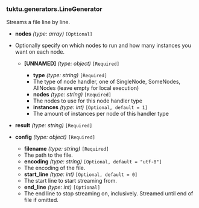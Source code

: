 ### tuktu.generators.LineGenerator
Streams a file line by line.

  * **nodes** *(type: array)* `[Optional]`
  - Optionally specify on which nodes to run and how many instances you want on each node.

    * **[UNNAMED]** *(type: object)* `[Required]`

      * **type** *(type: string)* `[Required]`
      - The type of node handler, one of SingleNode, SomeNodes, AllNodes (leave empty for local execution)

      * **nodes** *(type: string)* `[Required]`
      - The nodes to use for this node handler type

      * **instances** *(type: int)* `[Optional, default = 1]`
      - The amount of instances per node of this handler type

  * **result** *(type: string)* `[Required]`

  * **config** *(type: object)* `[Required]`

    * **filename** *(type: string)* `[Required]`
    - The path to the file.

    * **encoding** *(type: string)* `[Optional, default = "utf-8"]`
    - The encoding of the file.

    * **start_line** *(type: int)* `[Optional, default = 0]`
    - The start line to start streaming from.

    * **end_line** *(type: int)* `[Optional]`
    - The end line to stop streaming on, inclusively. Streamed until end of file if omitted.


